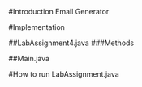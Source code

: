 #Introduction Email Generator


#Implementation


##LabAssignment4.java
###Methods


##Main.java


#How to run LabAssignment.java


